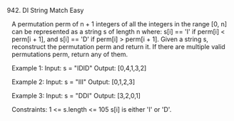 942. DI String Match
Easy

A permutation perm of n + 1 integers of all the integers in the range [0, n] can be represented as a string s of length n where:
s[i] == 'I' if perm[i] < perm[i + 1], and
s[i] == 'D' if perm[i] > perm[i + 1].
Given a string s, reconstruct the permutation perm and return it. If there are multiple valid permutations perm, return any of them.

Example 1:
Input: s = "IDID"
Output: [0,4,1,3,2]

Example 2:
Input: s = "III"
Output: [0,1,2,3]

Example 3:
Input: s = "DDI"
Output: [3,2,0,1]
 
Constraints:
1 <= s.length <= 105
s[i] is either 'I' or 'D'.

